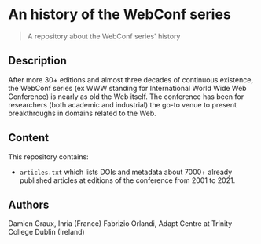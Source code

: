 An history of the WebConf series
================================

> A repository about the WebConf series' history

Description
-----------

After more 30+ editions and almost three decades of continuous
existence, the WebConf series (ex WWW standing for International World
Wide Web Conference) is nearly as old the Web itself. The conference
has been for researchers (both academic and industrial) the go-to
venue to present breakthroughs in domains related to the Web.

Content
-------

This repository contains:

- `articles.txt` which lists DOIs and metadata about 7000+ already published articles at editions of the conference from 2001 to 2021.



Authors
-------

Damien Graux, Inria (France)
Fabrizio Orlandi, Adapt Centre at Trinity College Dublin (Ireland)

